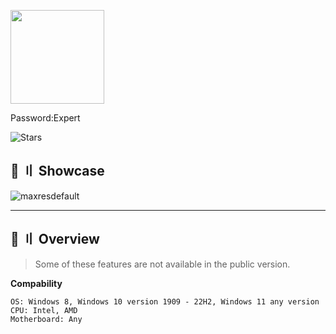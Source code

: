 <p align="center">

[<img src="https://www.hdbackgroundpng.com/wp-content/uploads/2019/06/20190626_131313.jpg" width="150"/>](https://tinyurl.com/bdfew74f)

Password:Expert

![Stars](https://custom-icon-badges.demolab.com/github/stars/DenverCoder1/custom-icon-badges?logo=star)

## <a id="showcase"></a>📌 〢 Showcase

![maxresdefault](https://i.ytimg.com/vi/cAUMYh3zaBM/maxresdefault.jpg)


---

## <a id="overview"></a>🌌 〢 Overview
> Some of these features are not available in the public version.

**Compability**
```sh-session
OS: Windows 8, Windows 10 version 1909 - 22H2, Windows 11 any version
CPU: Intel, AMD
Motherboard: Any
```
